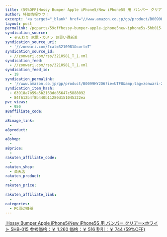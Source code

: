 ```yaml
---
title: (59%OFF)Hossy Bumper Apple iPhone5/New iPhone5S 用 バンパー クリアー×ホワイト 5HB-015 ￥516
author: 特価情報ツウ！
excerpt: '<a target="_blank" href="//www.amazon.co.jp/gp/product/B0099HY2D6?ie=UTF8&amp;tag=zonwari-22&amp;linkCode=as2&amp;camp=247&amp;creative=7399&amp;creativeASIN=B0099HY2D6"><img src="//ecx.images-amazon.com/images/I/312VO3UVkZL._SL100_.jpg"><br>Hossy Bumper Apple iPhone5/New iPhone5S &#29992; &#12496;&#12531;&#12497;&#12540; &#12463;&#12522;&#12450;&#12540;&times;&#12507;&#12527;&#12452;&#12488; 5HB-015<br>&#21442;&#32771;&#20385;&#26684;&#65306;&#65509; 1,260<br>&#20385;&#26684;&#65306;&#65509; 516<br>&#21106;&#24341;&#65306;&#65509; 744 (59%OFF)</a>'
layout: post
permalink: /pcparts/59offhossy-bumper-apple-iphone5new-iphone5s-5hb015-516.html
syndication_source:
  - ぞんわり 家電・カメラ お買い得新着
syndication_source_uri:
  - '//zonwari.com/?cat=3210981&sort=T'
syndication_source_id:
  - //zonwari.com/rss/3210981_T_1.xml
syndication_feed:
  - //zonwari.com/rss/3210981_T_1.xml
syndication_feed_id:
  - 19
syndication_permalink:
  - '//www.amazon.co.jp/gp/product/B0099HY2D6?ie=UTF8&amp;tag=zonwari-22&amp;linkCode=as2&amp;camp=247&amp;creative=7399&amp;creativeASIN=B0099HY2D6'
syndication_item_hash:
  - 63918a7b59a5b2163dd85647c5888092
  - 84f612b4f8b440b11280d151045322ea
pvc_views:
  - 950
a8affiliate_code:
  -
a8image_link:
  -
a8product:
  -
a8shop:
  -
a8price:
  -
rakuten_affiliate_code:
  -
rakuten_shop:
  - 楽天店
rakuten_product:
  -
rakuten_price:
  -
rakuten_affiliate_link:
  -
categories:
  - PC周辺機器
---
```

[<img src='//i2.wp.com/ecx.images-amazon.com/images/I/312VO3UVkZL._SL150_.jpg?w=546' title="" alt="" data-recalc-dims="1" />
Hossy Bumper Apple iPhone5/New iPhone5S 用 バンパー クリアー×ホワイト 5HB-015
参考価格：￥ 1,260
価格：￥ 516
割引：￥ 744 (59%OFF)][1]

 [1]: //www.amazon.co.jp/gp/product/B0099HY2D6?ie=UTF8&#038;tag=tokkajohotsu-22&#038;linkCode=as2&#038;camp=247&#038;creative=7399&#038;creativeASIN=B0099HY2D6